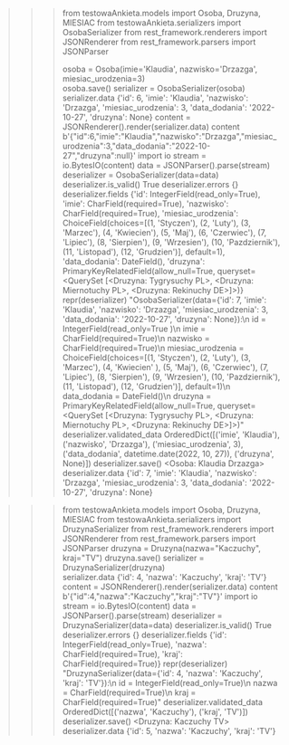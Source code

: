 >>> from testowaAnkieta.models import Osoba, Druzyna, MIESIAC
>>> from testowaAnkieta.serializers import OsobaSerializer
>>> from rest_framework.renderers import JSONRenderer
>>> from rest_framework.parsers import JSONParser
>>>
>>> osoba = Osoba(imie='Klaudia', nazwisko='Drzazga', miesiac_urodzenia=3)        
>>> osoba.save()
>>> serializer = OsobaSerializer(osoba)                                    
>>> serializer.data
{'id': 6, 'imie': 'Klaudia', 'nazwisko': 'Drzazga', 'miesiac_urodzenia': 3, 'data_dodania': '2022-10-27', 'druzyna': None}
>>> content = JSONRenderer().render(serializer.data)
>>> content
b'{"id":6,"imie":"Klaudia","nazwisko":"Drzazga","miesiac_urodzenia":3,"data_dodania":"2022-10-27","druzyna":null}'
>>> import io
>>> stream = io.BytesIO(content)
>>> data = JSONParser().parse(stream)
>>> deserializer = OsobaSerializer(data=data)  
>>> deserializer.is_valid()
True
>>> deserializer.errors
{}
>>> deserializer.fields
{'id': IntegerField(read_only=True), 'imie': CharField(required=True), 'nazwisko': CharField(required=True), 'miesiac_urodzenia': ChoiceField(choices=[(1, 'Styczen'), (2, 'Luty'), (3, 
'Marzec'), (4, 'Kwiecien'), (5, 'Maj'), (6, 'Czerwiec'), (7, 'Lipiec'), (8, 'Sierpien'), (9, 'Wrzesien'), (10, 'Pazdziernik'), (11, 'Listopad'), (12, 'Grudzien')], default=1), 'data_dodania': DateField(), 'druzyna': PrimaryKeyRelatedField(allow_null=True, queryset=<QuerySet [<Druzyna: Tygrysuchy PL>, <Druzyna: Miernotuchy PL>, <Druzyna: Rekinuchy DE>]>)}
>>> repr(deserializer)
"OsobaSerializer(data={'id': 7, 'imie': 'Klaudia', 'nazwisko': 'Drzazga', 'miesiac_urodzenia': 3, 'data_dodania': '2022-10-27', 'druzyna': None}):\n    id = IntegerField(read_only=True
)\n    imie = CharField(required=True)\n    nazwisko = CharField(required=True)\n    miesiac_urodzenia = ChoiceField(choices=[(1, 'Styczen'), (2, 'Luty'), (3, 'Marzec'), (4, 'Kwiecien'
), (5, 'Maj'), (6, 'Czerwiec'), (7, 'Lipiec'), (8, 'Sierpien'), (9, 'Wrzesien'), (10, 'Pazdziernik'), (11, 'Listopad'), (12, 'Grudzien')], default=1)\n    data_dodania = DateField()\n    druzyna = PrimaryKeyRelatedField(allow_null=True, queryset=<QuerySet [<Druzyna: Tygrysuchy PL>, <Druzyna: Miernotuchy PL>, <Druzyna: Rekinuchy DE>]>)"
>>> deserializer.validated_data
OrderedDict([('imie', 'Klaudia'), ('nazwisko', 'Drzazga'), ('miesiac_urodzenia', 3), ('data_dodania', datetime.date(2022, 10, 27)), ('druzyna', None)])
>>> deserializer.save()
<Osoba: Klaudia Drzazga>
>>> deserializer.data
{'id': 7, 'imie': 'Klaudia', 'nazwisko': 'Drzazga', 'miesiac_urodzenia': 3, 'data_dodania': '2022-10-27', 'druzyna': None}


>>> from testowaAnkieta.models import Osoba, Druzyna, MIESIAC
>>> from testowaAnkieta.serializers import DruzynaSerializer 
>>> from rest_framework.renderers import JSONRenderer
>>> from rest_framework.parsers import JSONParser
>>> druzyna = Druzyna(nazwa="Kaczuchy", kraj="TV")
>>> druzyna.save()
>>> serializer = DruzynaSerializer(druzyna)   
>>> serializer.data
{'id': 4, 'nazwa': 'Kaczuchy', 'kraj': 'TV'}
>>> content = JSONRenderer().render(serializer.data)
>>> content
b'{"id":4,"nazwa":"Kaczuchy","kraj":"TV"}'
>>> import io
>>> stream = io.BytesIO(content)
>>> data = JSONParser().parse(stream)
>>> deserializer = DruzynaSerializer(data=data) 
>>> deserializer.is_valid()
True
>>> deserializer.errors
{}
>>> deserializer.fields
{'id': IntegerField(read_only=True), 'nazwa': CharField(required=True), 'kraj': CharField(required=True)}
>>> repr(deserializer)
"DruzynaSerializer(data={'id': 4, 'nazwa': 'Kaczuchy', 'kraj': 'TV'}):\n    id = IntegerField(read_only=True)\n    nazwa = CharField(required=True)\n    kraj = CharField(required=True)"
>>> deserializer.validated_data
OrderedDict([('nazwa', 'Kaczuchy'), ('kraj', 'TV')])
>>> deserializer.save()
<Druzyna: Kaczuchy TV>
>>> deserializer.data
{'id': 5, 'nazwa': 'Kaczuchy', 'kraj': 'TV'}

